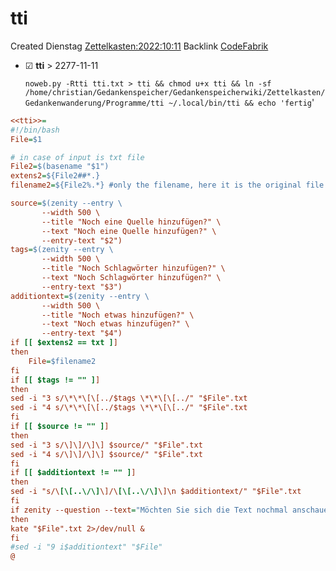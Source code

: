 # tti
Created Dienstag [Zettelkasten:2022:10:11]()
Backlink [CodeFabrik]()

* ☑ **tti**  >  2277-11-11


  ``noweb.py -Rtti tti.txt > tti && chmod u+x tti && ln -sf /home/christian/Gedankenspeicher/Gedankenspeicherwiki/Zettelkasten/Gedankenwanderung/Programme/tti ~/.local/bin/tti && echo 'fertig``'

```ini
<<tti>>=
#!/bin/bash
File=$1

# in case of input is txt file
File2=$(basename "$1")
extens2=${File2##*.}
filename2=${File2%.*} #only the filename, here it is the original file

source=$(zenity --entry \
       --width 500 \
       --title "Noch eine Quelle hinzufügen?" \
       --text "Noch eine Quelle hinzufügen?" \
       --entry-text "$2")
tags=$(zenity --entry \
       --width 500 \
       --title "Noch Schlagwörter hinzufügen?" \
       --text "Noch Schlagwörter hinzufügen?" \
       --entry-text "$3")
additiontext=$(zenity --entry \
       --width 500 \
       --title "Noch etwas hinzufügen?" \
       --text "Noch etwas hinzufügen?" \
       --entry-text "$4")
if [[ $extens2 == txt ]]
then
	File=$filename2
fi
if [[ $tags != "" ]]
then
sed -i "3 s/\*\*\[\[../$tags \*\*\[\[../" "$File".txt
sed -i "4 s/\*\*\[\[../$tags \*\*\[\[../" "$File".txt
fi
if [[ $source != "" ]]
then
sed -i "3 s/\]\]/\]\] $source/" "$File".txt
sed -i "4 s/\]\]/\]\] $source/" "$File".txt
fi
if [[ $additiontext != "" ]]
then
sed -i "s/\[\[..\/\]\]/\[\[..\/\]\]\n $additiontext/" "$File".txt
fi
if zenity --question --text="Möchten Sie sich die Text nochmal anschauen?"
then 
kate "$File".txt 2>/dev/null &
fi
#sed -i "9 i$additiontext" "$File"
@
```

